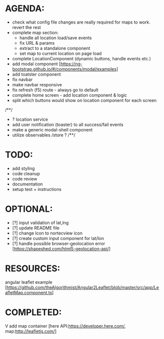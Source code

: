 
AGENDA:
=======
* check what config file changes are really required for maps to work. revert the rest
* complete map section:
    - handle all location load/save events
    - fix URL & params
    - extract to a standalone component
    - set map to current location on page load
* complete LocationComponent (dynamic buttons, handle events etc.)
* add modal component [https://ng-bootstrap.github.io/#/components/modal/examples]
* add toatster component
* fix navbar
* make navbar responsive
* fix refresh (f5) route - always go to default
* complete home screen - add location component & logic
* split which buttons would show on location component for each screen

/**/
- ? location service
- add user notification (toaster) to all success/fail events
- make a generic modal-shell component
- utilize observables /store ?
/**/


TODO:
=====
* add styling
* code cleanup
* code review
* documentation
* setup test + instructions


OPTIONAL:
=========
* [?] input validation of lat,lng
* [?] update README file
* [?] change Icon to nortecview icon
* [?] create custom input component for lat/lon
* [?] handle possible browser-geolocation error [https://shapeshed.com/html5-geolocation-api/]


RESOURCES:
==========
angular leaflet example [https://github.com/theAlgorithmist/Angular2Leaflet/blob/master/src/app/LeafletMap.component.ts]


COMPLETED:
==========
V add map container [here API:https://developer.here.com/, map:http://leafletjs.com/]
